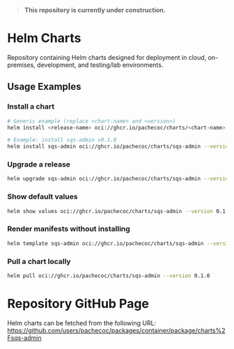 > **This repository is currently under construction.**

# Helm Charts

Repository containing Helm charts designed for deployment in cloud, on-premises, development, and testing/lab environments.

## Usage Examples

### Install a chart
```bash
# Generic example (replace <chart-name> and <version>)
helm install <release-name> oci://ghcr.io/pachecoc/charts/<chart-name> --version <version>

# Example: install sqs-admin v0.1.0
helm install sqs-admin oci://ghcr.io/pachecoc/charts/sqs-admin --version 0.1.0
```

### Upgrade a release

```bash
helm upgrade sqs-admin oci://ghcr.io/pachecoc/charts/sqs-admin --version 0.2.0 -f my-values.yaml
```

### Show default values

```bash
helm show values oci://ghcr.io/pachecoc/charts/sqs-admin --version 0.1.0 > values.yaml
```

### Render manifests without installing

```bash
helm template sqs-admin oci://ghcr.io/pachecoc/charts/sqs-admin --version 0.1.0
```

### Pull a chart locally

```bash
helm pull oci://ghcr.io/pachecoc/charts/sqs-admin --version 0.1.0
```

# Repository GitHub Page

Helm charts can be fetched from the following URL:
https://github.com/users/pachecoc/packages/container/package/charts%2Fsqs-admin

